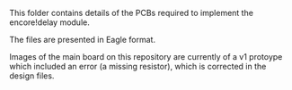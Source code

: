 This folder contains details of the PCBs required to implement the encore!delay module.

The files are presented in Eagle format.

Images of the main board on this repository are currently of a v1 protoype which included an error (a missing resistor), which is corrected in the design files.


